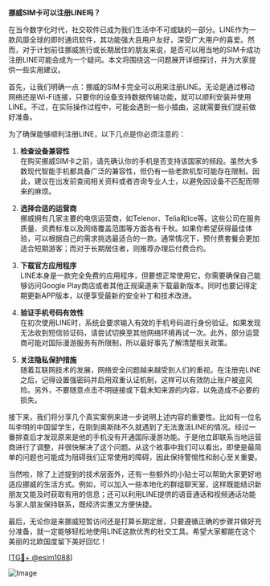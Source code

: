 **挪威SIM卡可以注册LINE吗？**

在当今数字化时代，社交软件已成为我们生活中不可或缺的一部分。LINE作为一款风靡全球的即时通讯软件，其功能强大且用户友好，深受广大用户的喜爱。然而，对于计划前往挪威旅行或长期居住的朋友来说，是否可以用当地的SIM卡成功注册LINE可能会成为一个疑问。本文将围绕这一问题展开详细探讨，并为大家提供一些实用建议。

首先，让我们明确一点：挪威的SIM卡完全可以用来注册LINE。无论是通过移动网络还是Wi-Fi连接，只要你的设备支持数据传输功能，就可以顺利安装并使用LINE。不过，在实际操作过程中，可能会遇到一些小插曲，这就需要我们提前做好准备。

为了确保能够顺利注册LINE，以下几点是你必须注意的：

1. **检查设备兼容性**  
   在购买挪威SIM卡之前，请先确认你的手机是否支持该国家的频段。虽然大多数现代智能手机都具备广泛的兼容性，但仍有一些老款机型可能存在限制。因此，建议在出发前查阅相关资料或者咨询专业人士，以避免因设备不匹配而带来的麻烦。

2. **选择合适的运营商**  
   挪威拥有几家主要的电信运营商，如Telenor、Telia和Ice等。这些公司在服务质量、资费标准以及网络覆盖范围等方面各有千秋。如果你希望获得最佳体验，可以根据自己的需求挑选最适合的一款。通常情况下，预付费套餐会更加适合短期游客；而对于长期居住者，则推荐办理后付费合约。

3. **下载官方应用程序**  
   LINE本身是一款完全免费的应用程序，但要想正常使用它，你需要确保自己能够访问Google Play商店或者其他正规渠道来下载最新版本。同时也要记得定期更新APP版本，以便享受最新的安全补丁和技术改进。

4. **验证手机号码有效性**  
   在初次使用LINE时，系统会要求输入有效的手机号码进行身份验证。如果发现无法收到短信验证码，请尝试切换至其他网络环境再试一次。此外，部分运营商可能对国际漫游服务有所限制，所以最好事先了解清楚相关政策。

5. **关注隐私保护措施**  
   随着互联网技术的发展，网络安全问题越来越受到人们的重视。在注册完LINE之后，记得设置强密码并启用双重认证机制，这样可以有效防止账户被盗风险。另外，不要随意点击不明链接或下载未知来源的内容，以免造成不必要的损失。

接下来，我们将分享几个真实案例来进一步说明上述内容的重要性。比如有一位名叫李明的中国留学生，在刚到奥斯陆不久就遇到了无法激活LINE的情况。经过一番排查后才发现原来是他的手机没有开通国际漫游功能。于是他立即联系当地运营商进行了调整，并很快解决了这个问题。从这个故事中我们可以看出，即使是最简单的问题也可能成为阻碍我们正常使用的障碍，因此保持警惕性和耐心至关重要。

当然啦，除了上述提到的技术层面外，还有一些额外的小贴士可以帮助大家更好地适应挪威的生活方式。例如，可以加入一些本地化的群组聊天室，这样既能结识新朋友又能及时获取有用的信息；还可以利用LINE提供的语音通话和视频通话功能与家人朋友保持联系，既经济实惠又方便快捷。

最后，无论你是来挪威短暂访问还是打算长期定居，只要遵循正确的步骤并做好充分准备，就一定能够轻松地使用LINE这款优秀的社交工具。希望大家都能在这个美丽的北欧国度留下美好回忆！

[[TG💪+ @esim1088](https://t.me/s/esim1088)]

![Image](https://i.postimg.cc/4NQfJmqS/Snipaste-2025-05-13-00-14-12.png)